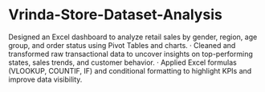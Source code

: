 # Vrinda-Store-Dataset-Analysis

Designed an Excel dashboard to analyze retail sales by gender, region, age group, and order status using Pivot Tables and
charts.
· Cleaned and transformed raw transactional data to uncover insights on top-performing states, sales trends, and customer
behavior.
· Applied Excel formulas (VLOOKUP, COUNTIF, IF) and conditional formatting to highlight KPIs and improve data
visibility.
